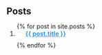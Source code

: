 <h2 id="posts" style="margin: 2px 0px 10px;">Posts</h2>

<style>
.post-title a {
    color: #39c;
    font-weight: bolder; 
}
</style>

<ol class="post_content">
  {% for post in site.posts %}
  <li>
  <div class="pub-row">
    <div class="col-sm-9" style="position: relative; padding-right: 15px; padding-left: 20px; padding-bottom: 10px;">
      <div class="post-title"><a href="{{ post.url }}">{{ post.title }}</a></div>
  </div>
  </li>
  {% endfor %}
  <br>
</ol>
